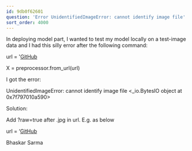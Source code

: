 ```yaml
---
id: 9db0f62601
question: 'Error UnidentifiedImageError: cannot identify image file'
sort_order: 4000
---
```


In deploying model part, I wanted to test my model locally on a test-image data and I had this silly error after the following command:

url = '[GitHub](https://github.com/bhasarma/kitchenware-classification-project/blob/main/test-image.jpg')

X = preprocessor.from_url(url)

I got the error:

UnidentifiedImageError: cannot identify image file <_io.BytesIO object at 0x7f797010a590>

Solution:

Add ?raw=true after .jpg in url. E.g. as below

url = ‘[GitHub](https://github.com/bhasarma/kitchenware-classification-project/blob/main/test-image.jpg?raw=true’)

Bhaskar Sarma

